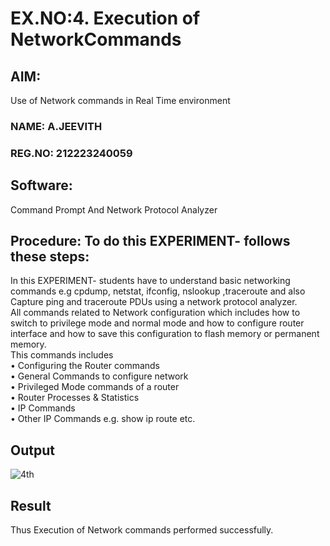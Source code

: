 # EX.NO:4.                Execution of NetworkCommands

## AIM:
Use of Network commands in Real Time environment
### NAME: A.JEEVITH
### REG.NO: 212223240059
## Software:
Command Prompt And Network Protocol Analyzer

## Procedure: To do this EXPERIMENT- follows these steps:
In this EXPERIMENT- students have to understand basic networking commands e.g cpdump, netstat, ifconfig, nslookup ,traceroute and also Capture ping and traceroute PDUs using a network protocol analyzer.</br>
All commands related to Network configuration which includes how to switch to privilege mode and normal mode and how to configure router interface and how to save this configuration to
flash memory or permanent memory.</br>
This commands includes</br>
• Configuring the Router commands</br>
• General Commands to configure network</br>
• Privileged Mode commands of a router</br>
• Router Processes & Statistics</br>
• IP Commands</br>
• Other IP Commands e.g. show ip route etc.</br>

## Output
![4th](https://github.com/Yuvaranithulasingam/4.Execution_of_NetworkCommends/assets/121418522/f855c1a7-b4a0-44d9-9439-4fd35caa9cdd)

## Result
Thus Execution of Network commands performed successfully.
